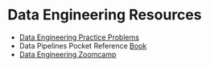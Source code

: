 # Data Engineering Resources

- [Data Engineering Practice Problems](https://github.com/danielbeach/data-engineering-practice)
- Data Pipelines Pocket Reference [Book](https://www.google.com/books/edition/Data_Pipelines_Pocket_Reference/SRgcEAAAQBAJ?hl=en)
- [Data Engineering Zoomcamp](https://github.com/DataTalksClub/data-engineering-zoomcamp#data-engineering-zoomcamp)
